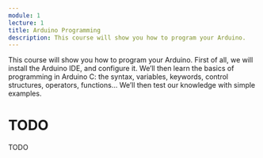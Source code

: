 ```yaml
---
module: 1
lecture: 1
title: Arduino Programming
description: This course will show you how to program your Arduino.
---
```


This course will show you how to program your Arduino. First of all, we will install the Arduino IDE, and configure it. We’ll then learn the basics of programming in Arduino C: the syntax, variables, keywords, control structures, operators, functions… We’ll then test our knowledge with simple examples.

# TODO

TODO
